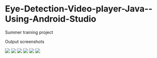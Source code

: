 # Eye-Detection-Video-player-Java--Using-Android-Studio
Summer training project

Output screenshots

<img src="https://user-images.githubusercontent.com/76683360/177821869-c92f5d14-f014-4fa9-aad7-297f85075e2a.png" />

<img src="https://user-images.githubusercontent.com/76683360/177821829-e0e2b621-7632-4053-aad9-e4e89f9bec25.jpg" />

<img src="https://user-images.githubusercontent.com/76683360/177821846-d450b6f0-c6c1-4717-8d3a-570203a2c04a.jpg" />

<img src="https://user-images.githubusercontent.com/76683360/177821857-e284f56c-23e0-4d65-bc25-e698838379ee.jpg" />

<img src="https://user-images.githubusercontent.com/76683360/177822394-6e22bcc5-3349-4689-95e4-9f567b29e8ca.jpg" />

<img src="https://user-images.githubusercontent.com/76683360/177821911-7f79209f-dfc3-40ec-82fd-be30765c67c6.jpeg" />

